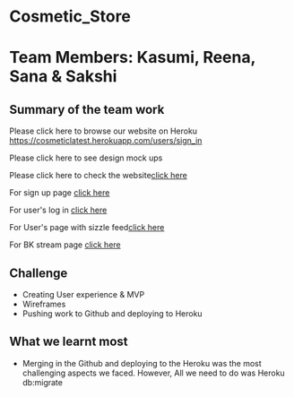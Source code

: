 


# Cosmetic_Store

# Team Members: Kasumi, Reena, Sana & Sakshi

## Summary of the team work

Please click here to browse our website on Heroku https://cosmeticlatest.herokuapp.com/users/sign_in

Please click here to see design mock ups

Please click here to check the website[click here](https://github.com/GP-corps/Burger-King-Sizzles/blob/sana/app/assets/images/homepage.png "Home page")

For sign up page [click here](https://github.com/GP-corps/Burger-King-Sizzles/blob/sana/app/assets/images/Signup%20page.png "sign up page")

For user's log in [click here](https://github.com/GP-corps/Burger-King-Sizzles/blob/sana/app/assets/images/homepage.png "log in page")

For User's page with sizzle feed[click here](https://github.com/GP-corps/Burger-King-Sizzles/blob/sana/app/assets/images/User's%20Login%20page.png "User's log in page")

For BK stream page [click here](https://github.com/GP-corps/Burger-King-Sizzles/blob/sana/app/assets/images/bk_stream_page_1024.png "BK STREAM PAGE")


## Challenge

* Creating User experience & MVP
* Wireframes
* Pushing work to Github and deploying to Heroku




## What we learnt most

* Merging in the Github and deploying to the Heroku was the most challenging aspects we faced. However,
All we need to do was Heroku db:migrate
